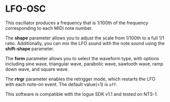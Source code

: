 # LFO-OSC
This oscillator produces a frequency that is 1/100th of the frequency corresponding to each MIDI note number.


The **shape** parameter allows you to adjust the scale from 1/100th to a full 1/1 ratio.
Additionally, you can mix the LFO sound with the note sound using the **shift-shape** parameter.


The **form** parameter allows you to select the waveform type, with options including sine wave, triangular wave, parabolic wave, sawtooth wave, ramp down wave, and square wave.

The **rtrgr** parameter enables the retrigger mode, which restarts the LFO with each note-on event. The default value(=1) is `off`.

This software is compatible with the logue SDK v1.1 and tested on NTS-1.

